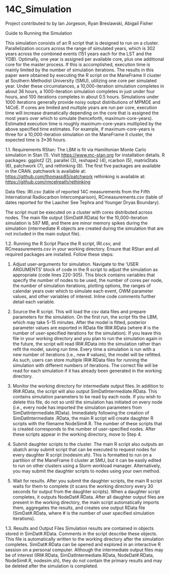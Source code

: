 # 14C_Simulation
Project contributed to by Ian Jorgeson, Ryan Breslawski, Abigail Fisher

Guide to Running the Simulation

This simulation consists of an R script that is designed to run on a cluster. Parallelization occurs across the range of simulated years, which is 302 years across the combined events (151 years each for the LST and the YDB). Optimally, one year is assigned per available core, plus one additional core for the master process. If this is accomplished, execution time is mainly limited by the number of simulation iterations. The results in this paper were obtained by executing the R script on the ManeFrame II cluster at Southern Methodist University (SMU), utilizing one core per simulated year. Under these circumstances, a 10,000-iteration simulation completes in about 36 hours, a 1000-iteration simulation completes in just under four hours, and 100 iterations completes in about 0.5 hours. Simulations under 1000 iterations generally provide noisy output distributions of MPMDE and 14CσE. If cores are limited and multiple years are run per core, execution time will increase dramatically depending on the core that is assigned the most years over which to simulate (henceforth, maximum-core-years). Estimated execution time is roughly maximum-core-years multiplied by the above specified time estimates. For example, if maximum-core-years is three for a 10,000-iteration simulation on the ManeFrame II cluster, the expected time is 3*36 hours.

1.1.	Requirements
RStan: The LBM is fit via Hamiltonian Monte Carlo simulation in Stan (1). Visit https://www.mc-stan.org for installation details.
R packages: ggplot2 (2), parallel (3), reshape2 (4), rcarbon (5), matrixStats (6), patchwork (7), and rethinking (8). The first five packages are available in the CRAN. 
patchwork is available at: https://github.com/thomasp85/patchwork
rethinking is available at: https://github.com/rmcelreath/rethinking

Data files: IRI.csv (table of reported 14C measurements from the Fifth International Radiocarbon Intercomparison), RCmeasurements.csv (table of dates reported for the Laacher See Tephra and Younger Dryas Boundary).

The script must be executed on a cluster with cores distributed across nodes. The main file output (SimDat#.RData) for the 10,000-iteration simulation is 587 MB, and there are minor memory spikes during the simulation (intermediate R objects are created during the simulation that are not included in the main output file). 

1.2.	Running the R Script
Place the R script, IRI.csv, and RCmeasurements.csv in your working directory. Ensure that RStan and all required packages are installed. Follow these steps:

1.	Adjust user-arguments for simulation. Navigate to the ‘USER ARGUMENTS’ block of code in the R script to adjust the simulation as appropriate (code lines 220-305). This block contains variables that specify the number of nodes to be used, the number of cores per node, the number of simulation iterations, plotting options, the ranges of calendar years over which to simulate each event, OWM parameter values, and other variables of interest. Inline code comments further detail each variable.

2.	Source the R script. This will load the csv data files and prepare parameters for the simulation. On the first run, the script fits the LBM, which may take 5-15 minutes. After the model is fitted, posterior parameter values are exported in RData file IRI#.RData (where # is the number of user-specified iterations for the simulation). If you leave this file in your working directory and you plan to run the simulation again in the future, the script will read IRI#.RData into the simulation rather than refit the model, saving run time. Every time a simulation is run with a new number of iterations (i.e., new # values), the model will be refitted. As such, users can store multiple IRI#.RData files for running the simulation with different numbers of iterations. The correct file will be read for each simulation if it has already been generated in the working directory.

3.	Monitor the working directory for intermediate output files. In addition to IRI#.RData, the script will also output SimDatIntermediate.RData. This contains simulation parameters to be read by each node. If you wish to delete this file, do not so until the simulation has initiated on every node (i.e., every node has imported the simulation parameters from SimDatIntermediate.RData). Immediately following the creation of SimDatIntermediate .RData, the main R script will create daughter R scripts with the filename NodeSim#.R. The number of these scripts that is created corresponds to the number of user-specified nodes. After these scripts appear in the working directory, move to Step 4.

4.	Submit daughter scripts to the cluster. The main R script also outputs an sbatch array submit script that can be executed to request nodes for every daughter R script (nodesim.sh). This is formatted to run on a partition of the ManeFrame II cluster at SMU, but it can be easily edited to run on other clusters using a Slurm workload manager. Alternatively, you may submit the daughter scripts to nodes using your own method.

5.	Wait for results. After you submit the daughter scripts, the main R script waits for them to complete (it scans the working directory every 30 seconds for output from the daughter scripts). When a daughter script completes, it outputs NodeDat#.RData. After all daughter output files are present in the working directory, the main script automatically imports them, aggregates the results, and creates one output RData file (SimDat#.RData, where # is the number of user specified simulation iterations).  

1.3.	Results and Output Files
Simulation results are contained in objects stored in SimDat#.RData. Comments in the script describe these objects. This file is automatically written to the working directory after the simulation completes. SimDat#.RData can be opened and explored in an interactive R session on a personal computer. Although the intermediate output files may be of interest (IRI#.RData, SimDatIntermediate.RData, NodeDat#.RData, NodeSim#.R, nodesim.sh), they do not contain the primary results and may be deleted after the simulation is completed.
